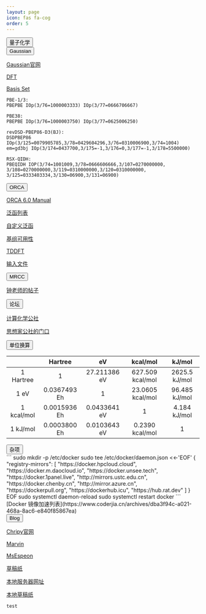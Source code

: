 ```yaml
---
layout: page
icon: fas fa-cog
order: 5
---
```

<div class="collapsible-section">
<button class="collapsible-btn">量子化学</button>
<div class="collapsible-content" markdown="1">

<div class="collapsible-section">
<button class="collapsible-btn">Gaussian</button>
<div class="collapsible-content" markdown="1">

[Gaussian官网](https://gaussian.com/gaussian16/)

[DFT](https://gaussian.com/DFT)

[Basis Set](https://gaussian.com/basissets/)

```
PBE-1/3:
PBEPBE IOp(3/76=1000003333) IOp(3/77=0666706667)

PBE38:
PBEPBE IOp(3/76=1000003750) IOp(3/77=0625006250)

revDSD-PBEP86-D3(BJ):
DSDPBEP86 IOp(3/125=0079905785,3/78=0429604296,3/76=0310006900,3/74=1004) em=gd3bj IOp(3/174=0437700,3/175=-1,3/176=0,3/177=-1,3/178=5500000)

RSX-QIDH:
PBEQIDH IOP(3/74=1001009,3/78=0666606666,3/107=0270000000,
3/108=0270000000,3/119=0310000000,3/120=0310000000,
3/125=0333403334,3/130=06900,3/131=06900)
```

</div>
</div>



<div class="collapsible-section">
<button class="collapsible-btn">ORCA</button>
<div class="collapsible-content" markdown="1">

[ORCA 6.0 Manual](https://www.faccts.de/docs/orca/6.0/manual/index.html)

[泛函列表](https://www.faccts.de/docs/orca/6.0/manual/contents/structure.html#density-functional-methods)

[自定义泛函](https://www.faccts.de/docs/orca/6.0/manual/contents/detailed/model.html#sec-model-dft-functionals-detailed)

[基组可用性](https://www.faccts.de/docs/orca/6.0/manual/contents/detailed/basisset.html#table-basisset-availability-detailed)

[TDDFT](https://www.faccts.de/docs/orca/6.0/manual/contents/detailed/tddft.html)

[输入文件](https://sites.google.com/site/orcainputlibrary/)

</div>
</div>

<div class="collapsible-section">
<button class="collapsible-btn">MRCC</button>
<div class="collapsible-content" markdown="1">

[钟老师的帖子](http://bbs.keinsci.com/thread-29156-1-1.html)

</div>
</div>

<div class="collapsible-section">
<button class="collapsible-btn">论坛</button>
<div class="collapsible-content" markdown="1">

[计算化学公社](http://bbs.keinsci.com/forum.php)

[思想家公社的门口](http://sobereva.com/)

</div>
</div>

<div class="collapsible-section">
<button class="collapsible-btn">单位换算</button>
<div class="collapsible-content" markdown="1">

|            |   Hartree    |      eV      |     kcal/mol     |    kJ/mol     |
| :--------: | :----------: | :----------: | :--------------: | :-----------: |
| 1 Hartree  |      1       | 27.211386 eV | 627.509 kcal/mol | 2625.5 kJ/mol |
|    1 eV    | 0.0367493 Eh |      1       | 23.0605 kcal/mol | 96.485 kJ/mol |
| 1 kcal/mol | 0.0015936 Eh | 0.0433641 eV |        1         | 4.184 kJ/mol  |
|  1 kJ/mol  | 0.0003800 Eh | 0.0103643 eV | 0.2390 kcal/mol  |       1       |

</div>
</div>

</div>
</div>

<div class="collapsible-section">
<button class="collapsible-btn">杂项</button>
<div class="collapsible-content" markdown="1">
```
sudo mkdir -p /etc/docker
sudo tee /etc/docker/daemon.json <<-'EOF'
{
  "registry-mirrors": [
    "https://docker.hpcloud.cloud",
    "https://docker.m.daocloud.io",
    "https://docker.unsee.tech",
    "https://docker.1panel.live",
    "http://mirrors.ustc.edu.cn",
    "https://docker.chenby.cn",
    "http://mirror.azure.cn",
    "https://dockerpull.org",
    "https://dockerhub.icu",
    "https://hub.rat.dev"
  ]
}
EOF
sudo systemctl daemon-reload
sudo systemctl restart docker
```
[Docker 镜像加速列表](https://www.coderjia.cn/archives/dba3f94c-a021-468a-8ac6-e840f85867ea)
</div>
</div>

<div class="collapsible-section">
<button class="collapsible-btn">Blog</button>
<div class="collapsible-content" markdown="1">

[Chripy官网](https://chirpy.cotes.page/)

[Marvin](https://winxuan.github.io/posts/creat-blog/)

[MsEspeon](https://ittousei.github.io/posts/customize-my-blog/)

[草稿纸](https://bane-dysta.github.io/draft)

[本地服务器网址](http://127.0.0.1:4000/)

[本地草稿纸](http://127.0.0.1:4000/draft)

</div>
</div>

```
test
```